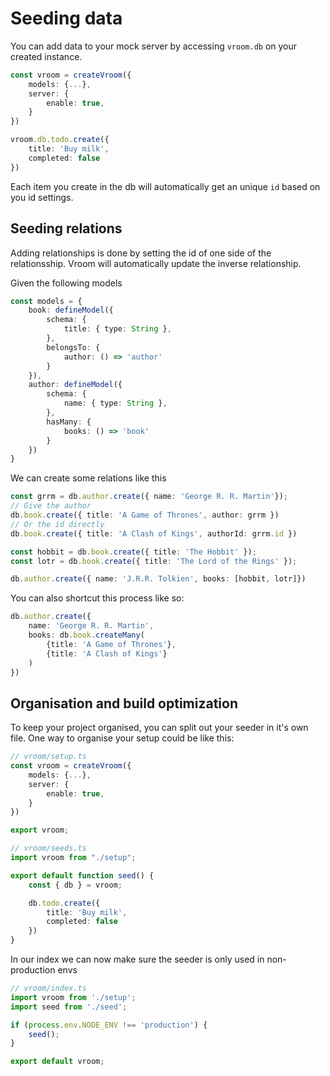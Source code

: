 # Seeding data
You can add data to your mock server by accessing `vroom.db` on your created instance.

```typescript
const vroom = createVroom({
    models: {...},
    server: {
        enable: true,
    }
})

vroom.db.todo.create({
    title: 'Buy milk',
    completed: false
})
```

Each item you create in the db will automatically get an unique `id` based on you id settings.

## Seeding relations
Adding relationships is done by setting the id of one side of the relationsship. Vroom will automatically update the inverse relationship.

Given the following models

```typescript
const models = {
    book: defineModel({
        schema: {
            title: { type: String },
        },
        belongsTo: {
            author: () => 'author'
        }
    }),
    author: defineModel({
        schema: {
            name: { type: String },
        },
        hasMany: {
            books: () => 'book'
        }
    })
} 
```
We can create some relations like this
```typescript
const grrm = db.author.create({ name: 'George R. R. Martin'});
// Give the author
db.book.create({ title: 'A Game of Thrones', author: grrm })
// Or the id directly
db.book.create({ title: 'A Clash of Kings', authorId: grrm.id })

const hobbit = db.book.create({ title: 'The Hobbit' });
const lotr = db.book.create({ title: 'The Lord of the Rings' });

db.author.create({ name: 'J.R.R. Tolkien', books: [hobbit, lotr]})
```

You can also shortcut this process like so:
```typescript
db.author.create({
    name: 'George R. R. Martin',
    books: db.book.createMany(
        {title: 'A Game of Thrones'},
        {title: 'A Clash of Kings'}
    )
})
```

## Organisation and build optimization
To keep your project organised, you can split out your seeder in it's own file. One way to organise your setup could be like this:

```typescript
// vroom/setup.ts
const vroom = createVroom({
    models: {...},
    server: {
        enable: true,
    }
})

export vroom;
```

```typescript
// vroom/seeds.ts
import vroom from "./setup";

export default function seed() {
    const { db } = vroom;

    db.todo.create({
        title: 'Buy milk',
        completed: false
    })
}
```

In our index we can now make sure the seeder is only used in non-production envs
```typescript
// vroom/index.ts
import vroom from './setup';
import seed from './seed';

if (process.env.NODE_ENV !== 'production') {
    seed();
}

export default vroom;
```